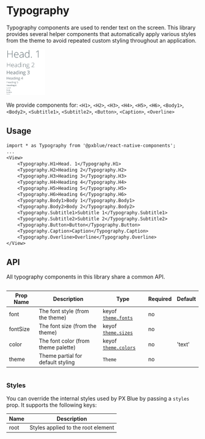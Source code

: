 # Typography

Typography components are used to render text on the screen. This library provides several helper components that automatically apply various styles from the theme to avoid repeated custom styling throughout an application.

<img width="20%" alt="Typography Elements" src="./images/typography.png">

We provide components for: `<H1>`, `<H2>`, `<H3>`, `<H4>`, `<H5>`, `<H6>`, `<Body1>`, `<Body2>`, `<Subtitle1>`, `<Subtitle2>`, `<Button>`, `<Caption>`, `<Overline>`

## Usage

```tsx
import * as Typography from '@pxblue/react-native-components';
...
<View>
    <Typography.H1>Head. 1</Typography.H1>
    <Typography.H2>Heading 2</Typography.H2>
    <Typography.H3>Heading 3</Typography.H3>
    <Typography.H4>Heading 4</Typography.H4>
    <Typography.H5>Heading 5</Typography.H5>
    <Typography.H6>Heading 6</Typography.H6>
    <Typography.Body1>Body 1</Typography.Body1>
    <Typography.Body2>Body 2</Typography.Body2>
    <Typography.Subtitle1>Subtitle 1</Typography.Subtitle1>
    <Typography.Subtitle2>Subtitle 2</Typography.Subtitle2>
    <Typography.Button>Button</Typography.Button>
    <Typography.Caption>Caption</Typography.Caption>
    <Typography.Overline>Overline</Typography.Overline>
</View>
```

## API

All typography components in this library share a common API.

<div style="overflow: auto">

| Prop Name | Description                         | Type                               | Required | Default |
| --------- | ----------------------------------- | ---------------------------------- | -------- | ------- |
| font      | The font style (from the theme)     | keyof [`theme.fonts`](./Theme.md)  | no       |         |
| fontSize  | The font size (from the theme)      | keyof [`theme.sizes`](./Theme.md)  | no       |         |
| color     | The font color (from theme palette) | keyof [`theme.colors`](./Theme.md) | no       | 'text'  |
| theme     | Theme partial for default styling   | `Theme`               | no       |         |

</div>

### Styles

You can override the internal styles used by PX Blue by passing a `styles` prop. It supports the following keys:

| Name  | Description                         |
| ----- | ----------------------------------- |
| root  | Styles applied to the root element  |